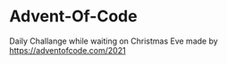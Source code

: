 # Advent-Of-Code
Daily Challange while waiting on Christmas Eve made by https://adventofcode.com/2021

